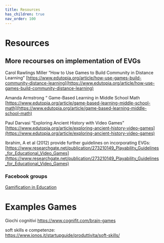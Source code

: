 ```yaml
---
title: Resources 
has_children: true
nav_order: 100
---
```

# Resources

## More recourses on implementation of EVGs

Carol Rawlings Miller “How to Use Games to Build Community in Distance Learning” [https://www.edutopia.org/article/how-use-games-build-community-distance-learning](https://www.edutopia.org/article/how-use-games-build-community-distance-learning)

Amanda Armstrong “ Game-Based Learning in Middle School Math [https://www.edutopia.org/article/game-based-learning-middle-school-math](https://www.edutopia.org/article/game-based-learning-middle-school-math)

Paul Darvasi “Exploring Ancient History with Video Games” [https://www.edutopia.org/article/exploring-ancient-history-video-games](https://www.edutopia.org/article/exploring-ancient-history-video-games)

Ibrahim, A et al (2012) provide further guidelines on incorporating EVGs: [https://www.researchgate.net/publication/273210149_Playability_Guidelines_for_Educational_Video_Games](https://www.researchgate.net/publication/273210149_Playability_Guidelines_for_Educational_Video_Games)


### Facebook groups
[Gamification in Education](https://www.facebook.com/groups/466549617346987/)


# Examples Games
Giochi cognitivi
https://www.cognifit.com/brain-games

soft skills e competenze:
https://www.ionos.it/startupguide/produttivita/soft-skills/
